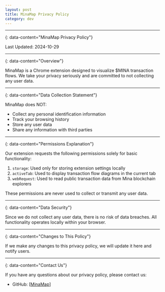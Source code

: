 ```yaml
---
layout: post
title: MinaMap Privacy Policy
category: dev
---
```


---
{: data-content="MinaMap Privacy Policy"}

Last Updated: 2024-10-29

---
{: data-content="Overview"}

MinaMap is a Chrome extension designed to visualize $MINA transaction flows. We take your privacy seriously and are committed to not collecting any user data.

---
{: data-content="Data Collection Statement"}

MinaMap does NOT:
- Collect any personal identification information
- Track your browsing history
- Store any user data
- Share any information with third parties

---
{: data-content="Permissions Explanation"}

Our extension requests the following permissions solely for basic functionality:

1. `storage`: Used only for storing extension settings locally
2. `activeTab`: Used to display transaction flow diagrams in the current tab
3. `webRequest`: Used to read public transaction data from Mina blockchain explorers

These permissions are never used to collect or transmit any user data.

---
{: data-content="Data Security"}

Since we do not collect any user data, there is no risk of data breaches. All functionality operates locally within your browser.

---
{: data-content="Changes to This Policy"}

If we make any changes to this privacy policy, we will update it here and notify users.

---
{: data-content="Contact Us"}

If you have any questions about our privacy policy, please contact us:
- GitHub: [[MinaMap](https://github.com/wzqs/minamap/)]

